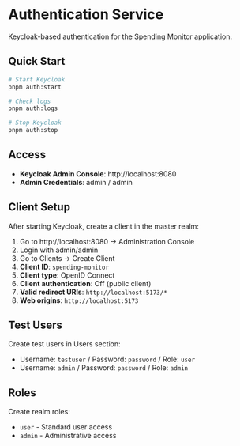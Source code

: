 # Authentication Service

Keycloak-based authentication for the Spending Monitor application.

## Quick Start

```bash
# Start Keycloak
pnpm auth:start

# Check logs
pnpm auth:logs

# Stop Keycloak  
pnpm auth:stop
```

## Access

- **Keycloak Admin Console**: http://localhost:8080
- **Admin Credentials**: admin / admin

## Client Setup

After starting Keycloak, create a client in the master realm:

1. Go to http://localhost:8080 → Administration Console
2. Login with admin/admin
3. Go to Clients → Create Client
4. **Client ID**: `spending-monitor`
5. **Client type**: OpenID Connect
6. **Client authentication**: Off (public client)
7. **Valid redirect URIs**: `http://localhost:5173/*`
8. **Web origins**: `http://localhost:5173`

## Test Users

Create test users in Users section:
- Username: `testuser` / Password: `password` / Role: `user`
- Username: `admin` / Password: `password` / Role: `admin`

## Roles

Create realm roles:
- `user` - Standard user access
- `admin` - Administrative access